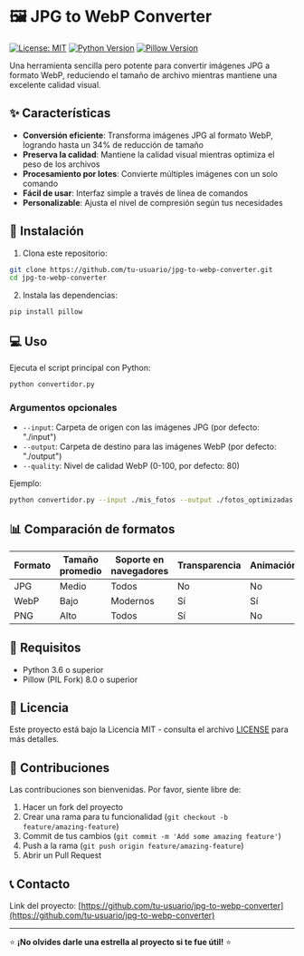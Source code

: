 # 🖼️ JPG to WebP Converter

[![License: MIT](https://img.shields.io/badge/License-MIT-yellow.svg)](https://opensource.org/licenses/MIT)
[![Python Version](https://img.shields.io/badge/python-3.6+-blue.svg)](https://www.python.org/downloads/)
[![Pillow Version](https://img.shields.io/badge/Pillow-8.0+-green.svg)](https://python-pillow.org/)

Una herramienta sencilla pero potente para convertir imágenes JPG a formato WebP, reduciendo el tamaño de archivo mientras mantiene una excelente calidad visual.

## ✨ Características

- **Conversión eficiente**: Transforma imágenes JPG al formato WebP, logrando hasta un 34% de reducción de tamaño
- **Preserva la calidad**: Mantiene la calidad visual mientras optimiza el peso de los archivos
- **Procesamiento por lotes**: Convierte múltiples imágenes con un solo comando
- **Fácil de usar**: Interfaz simple a través de línea de comandos
- **Personalizable**: Ajusta el nivel de compresión según tus necesidades

## 🚀 Instalación

1. Clona este repositorio:
```bash
git clone https://github.com/tu-usuario/jpg-to-webp-converter.git
cd jpg-to-webp-converter
```

2. Instala las dependencias:
```bash
pip install pillow
```

## 💻 Uso

Ejecuta el script principal con Python:

```bash
python convertidor.py
```

### Argumentos opcionales

- `--input`: Carpeta de origen con las imágenes JPG (por defecto: "./input")
- `--output`: Carpeta de destino para las imágenes WebP (por defecto: "./output")
- `--quality`: Nivel de calidad WebP (0-100, por defecto: 80)

Ejemplo:
```bash
python convertidor.py --input ./mis_fotos --output ./fotos_optimizadas --quality 75
```

## 📊 Comparación de formatos

| Formato | Tamaño promedio | Soporte en navegadores | Transparencia | Animación |
|---------|----------------|------------------------|---------------|-----------|
| JPG     | Medio          | Todos                  | No            | No        |
| WebP    | Bajo           | Modernos               | Sí            | Sí        |
| PNG     | Alto           | Todos                  | Sí            | No        |

## 🔧 Requisitos

- Python 3.6 o superior
- Pillow (PIL Fork) 8.0 o superior

## 📝 Licencia

Este proyecto está bajo la Licencia MIT - consulta el archivo [LICENSE](LICENSE) para más detalles.

## 👥 Contribuciones

Las contribuciones son bienvenidas. Por favor, siente libre de:

1. Hacer un fork del proyecto
2. Crear una rama para tu funcionalidad (`git checkout -b feature/amazing-feature`)
3. Commit de tus cambios (`git commit -m 'Add some amazing feature'`)
4. Push a la rama (`git push origin feature/amazing-feature`)
5. Abrir un Pull Request

## 📞 Contacto

Link del proyecto: [https://github.com/tu-usuario/jpg-to-webp-converter](https://github.com/tu-usuario/jpg-to-webp-converter)

---

⭐️ **¡No olvides darle una estrella al proyecto si te fue útil!** ⭐️